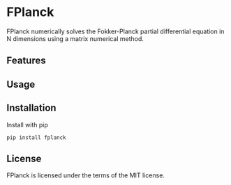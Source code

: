 # FPlanck
FPlanck numerically solves the Fokker-Planck partial differential equation in N dimensions using a matrix numerical method.

## Features

## Usage

## Installation
Install with pip
```shell
pip install fplanck
```
## License
FPlanck is licensed under the terms of the MIT license.
